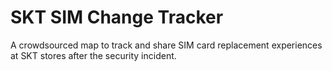 # SKT SIM Change Tracker
A crowdsourced map to track and share SIM card replacement experiences at SKT stores after the security incident.
